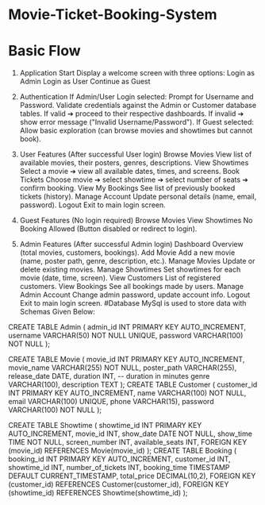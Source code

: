 # Movie-Ticket-Booking-System
# Basic Flow
1. Application Start
Display a welcome screen with three options:
  Login as Admin
  Login as User
  Continue as Guest

2. Authentication
  If Admin/User Login selected:
  Prompt for Username and Password.
  Validate credentials against the Admin or Customer database tables.
  If valid ➔ proceed to their respective dashboards.
  If invalid ➔ show error message ("Invalid Username/Password").
  If Guest selected:
          Allow basic exploration (can browse movies and showtimes but cannot book).

3. User Features
  (After successful User login)
  Browse Movies
  View list of available movies, their posters, genres, descriptions.
  View Showtimes
  Select a movie ➔ view all available dates, times, and screens.
  Book Tickets
  Choose movie ➔ select showtime ➔ select number of seats ➔ confirm booking.
  View My Bookings
  See list of previously booked tickets (history).
  Manage Account
  Update personal details (name, email, password).
  Logout
  Exit to main login screen.

4. Guest Features
  (No login required)
  Browse Movies
  View Showtimes
  No Booking Allowed (Button disabled or redirect to login).

5. Admin Features
  (After successful Admin login)
  Dashboard
  Overview (total movies, customers, bookings).
  Add Movie
  Add a new movie (name, poster path, genre, description, etc.).
  Manage Movies
  Update or delete existing movies.
  Manage Showtimes
  Set showtimes for each movie (date, time, screen).
  View Customers
  List of registered customers.
  View Bookings
  See all bookings made by users.
  Manage Admin Account
  Change admin password, update account info.
  Logout
Exit to main login screen.
#Database
MySql is used to store data  with Schemas Given Below:

CREATE TABLE Admin (
    admin_id INT PRIMARY KEY AUTO_INCREMENT,
    username VARCHAR(50) NOT NULL UNIQUE,
    password VARCHAR(100) NOT NULL
);

CREATE TABLE Movie (
    movie_id INT PRIMARY KEY AUTO_INCREMENT,
    movie_name VARCHAR(255) NOT NULL,
    poster_path VARCHAR(255),
    release_date DATE,
    duration INT, -- duration in minutes
    genre VARCHAR(100),
    description TEXT
);
CREATE TABLE Customer (
    customer_id INT PRIMARY KEY AUTO_INCREMENT,
    name VARCHAR(100) NOT NULL,
    email VARCHAR(100) UNIQUE,
    phone VARCHAR(15),
    password VARCHAR(100) NOT NULL
);

CREATE TABLE Showtime (
    showtime_id INT PRIMARY KEY AUTO_INCREMENT,
    movie_id INT,
    show_date DATE NOT NULL,
    show_time TIME NOT NULL,
    screen_number INT,
    available_seats INT,
    FOREIGN KEY (movie_id) REFERENCES Movie(movie_id)
);
CREATE TABLE Booking (
    booking_id INT PRIMARY KEY AUTO_INCREMENT,
    customer_id INT,
    showtime_id INT,
    number_of_tickets INT,
    booking_time TIMESTAMP DEFAULT CURRENT_TIMESTAMP,
    total_price DECIMAL(10,2),
    FOREIGN KEY (customer_id) REFERENCES Customer(customer_id),
    FOREIGN KEY (showtime_id) REFERENCES Showtime(showtime_id)
);
